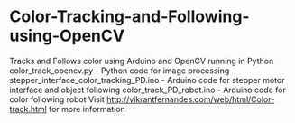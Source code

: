 # Color-Tracking-and-Following-using-OpenCV
Tracks and Follows color using Arduino and OpenCV running in Python
color_track_opencv.py - Python code for image processing
stepper_interface_color_tracking_PD.ino - Arduino code for stepper motor interface and object following
color_track_PD_robot.ino - Arduino code for color following robot
Visit http://vikrantfernandes.com/web/html/Color-track.html for more information
